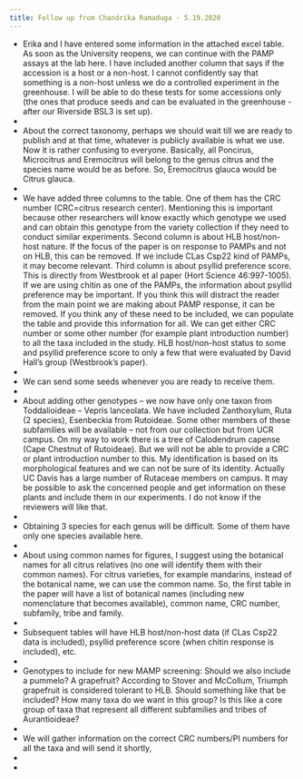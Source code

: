 ```yaml
---
title: Follow up from Chandrika Ramaduga - 5.19.2020
---
```


- Erika and I have entered some information in the attached excel table. As soon as the University reopens, we can continue with the PAMP assays at the lab here. I have included
  another column that says if the accession is a host or a non-host. I cannot confidently say that something is a non-host unless we do a controlled experiment in the greenhouse. I will be able to do these tests for some accessions only (the ones that produce seeds and can be evaluated in the greenhouse - after our Riverside BSL3 is set up).
-
- About the correct taxonomy, perhaps we should wait till we are ready to publish and at that time, whatever is publicly available is what we use. Now it is rather confusing to everyone. Basically, all Poncirus, Microcitrus and Eremocitrus will belong to the genus citrus and the species name would be as before. So, Eremocitrus glauca would be Citrus glauca.
-
- We have added three columns to the table. One of them has the CRC number (CRC=citrus research center). Mentioning this is important because other researchers will know exactly which genotype we used and can obtain this genotype from the variety collection if they need to conduct similar experiments. Second column is about HLB host/non-host nature. If the focus of the paper is on response to PAMPs and not on HLB, this can be removed. If we include CLas Csp22 kind of PAMPs, it may become relevant. Third column is about psyllid preference score. This is directly from Westbrook et al paper (Hort Science 46:997-1005). If we are using chitin as one of the PAMPs, the information about psyllid preference may be important. If you think this will distract the reader from the main point we are making about PAMP response, it can be removed. If you think any of these need to be included, we can populate the table and provide this information for all. We can get either CRC number or some other number (for example plant introduction number) to all the taxa included in the study. HLB host/non-host status to some and psyllid preference score to only a few that were evaluated by David Hall’s group (Westbrook’s paper).
-
- We can send some seeds whenever you are ready to receive them.
-
- About adding other genotypes – we now have only one taxon from Toddalioideae – Vepris lanceolata. We have included Zanthoxylum, Ruta (2 species), Esenbeckia from Rutoideae. Some other members of these subfamilies will be available – not from our collection but from UCR campus. On my way to work there is a tree of Calodendrum capense (Cape Chestnut of Rutoideae). But we will not be able to provide a CRC or plant introduction number to this. My identification is based on its morphological features and we can not be sure of its identity. Actually UC Davis has a large number of Rutaceae members on campus. It may be possible to ask the concerned people and get information on these plants and include them in our experiments. I do not know if the reviewers will like that.
-
- Obtaining 3 species for each genus will be difficult. Some of them have only one species available here.
-
- About using common names for figures, I suggest using the botanical names for all citrus relatives (no one will identify them with their common names). For citrus varieties, for example mandarins, instead of the botanical name, we can use the common name. So, the first table in the paper will have a list of botanical names (including new nomenclature that becomes available), common name, CRC number, subfamily, tribe and family.
-
- Subsequent tables will have HLB host/non-host data (if CLas Csp22 data is included), psyllid preference score (when chitin response is included), etc.
-
- Genotypes to include for new MAMP screening: Should we also include a pummelo? A grapefruit? According to Stover and McCollum, Triumph grapefruit is considered tolerant to HLB. Should something like that be included? How many taxa do we want in this group? Is this like a core group of taxa that represent all different subfamilies and tribes of Aurantioideae?
-
- We will gather information on the correct CRC numbers/PI numbers for all the taxa and will send it shortly,
-
-